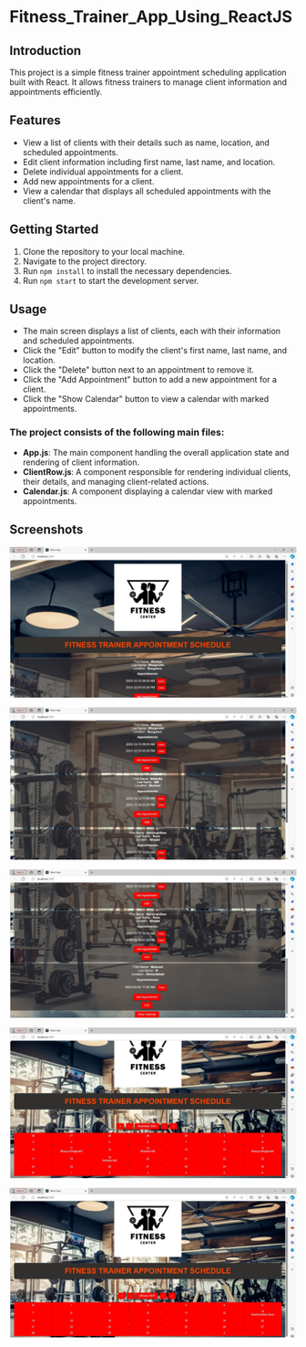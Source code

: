 # Fitness_Trainer_App_Using_ReactJS

## Introduction

This project is a simple fitness trainer appointment scheduling application built with React. It allows fitness trainers to manage client information and appointments efficiently.

## Features

- View a list of clients with their details such as name, location, and scheduled appointments.
- Edit client information including first name, last name, and location.
- Delete individual appointments for a client.
- Add new appointments for a client.
- View a calendar that displays all scheduled appointments with the client's name.

## Getting Started

1. Clone the repository to your local machine.
2. Navigate to the project directory.
3. Run `npm install` to install the necessary dependencies.
4. Run `npm start` to start the development server.

## Usage

- The main screen displays a list of clients, each with their information and scheduled appointments.
- Click the "Edit" button to modify the client's first name, last name, and location.
- Click the "Delete" button next to an appointment to remove it.
- Click the "Add Appointment" button to add a new appointment for a client.
- Click the "Show Calendar" button to view a calendar with marked appointments.

### The project consists of the following main files:

- **App.js**: The main component handling the overall application state and rendering of client information.
- **ClientRow.js**: A component responsible for rendering individual clients, their details, and managing client-related actions.
- **Calendar.js**: A component displaying a calendar view with marked appointments.
  
## Screenshots
![Alt text](screenshots/s1.jpg)

![Alt text](screenshots/s2.jpg)

![Alt text](screenshots/s3.jpg)

![Alt text](screenshots/s4.jpg)

![Alt text](screenshots/s5.jpg)
